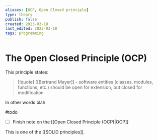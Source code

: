 ```yaml
---
aliases: [OCP, Open Closed principle]
type: theory
publish: false
created: 2023-03-18
last_edited: 2023-03-18
tags: programming
---
```

# The Open Closed Principle (OCP)

This principle states: 

>[!quote] [[Bertrand Meyer]] - 
>software entities (classes, modules, functions, etc.) should be open for extension, but closed for modification

In other words blah

#todo 
- [ ] Finish note on the [[Open Closed Principle (OCP)|OCP]]

This is one of the [[SOLID principles]].  